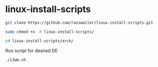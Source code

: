# linux-install-scripts

```zsh
git clone https://github.com/rassweiler/linux-install-scripts.git

sudo chmod +x -R linux-install-scripts/

cd linux-install-scripts/arch/
```

Run script for desired DE

```zsh
./i3wm.sh
```